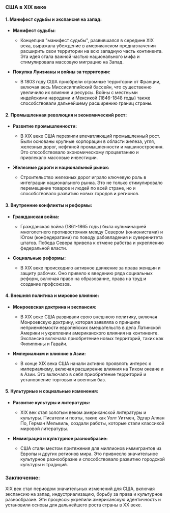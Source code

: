 ### США в XIX веке

#### 1. Манифест судьбы и экспансия на запад:

- **Манифест судьбы:**
  - Концепция "манифест судьбы", развившаяся в середине XIX века, выражала убеждение в американском предназначении расширить свои территории на всю западную часть континента. Эта идея стала важной частью национального мифа и стимулировала массовую миграцию на Запад.

- **Покупка Луизианы и войны за территории:**
  - В 1803 году США приобрели огромные территории от Франции, включая весь Миссисиппийский бассейн, что существенно увеличило их влияние и ресурсы. Войны с местными индейскими народами и Мексикой (1846-1848 годы) также способствовали дальнейшему расширению границ страны.

#### 2. Промышленная революция и экономический рост:

- **Развитие промышленности:**
  - В XIX веке США пережили впечатляющий промышленный рост. Были основаны крупные корпорации в области железа, угля, железных дорог, нефтяной промышленности и машиностроения. Это способствовало экономическому процветанию и привлекало массовые инвестиции.

- **Железные дороги и национальный рынок:**
  - Строительство железных дорог играло ключевую роль в интеграции национального рынка. Это не только стимулировало перемещение товаров и людей по всей стране, но и способствовало развитию новых городов и регионов.

#### 3. Внутренние конфликты и реформы:

- **Гражданская война:**
  - Гражданская война (1861-1865 годы) была кульминацией многолетнего противостояния между Севером (юнионистами) и Югом (конфедератами) по поводу рабовладения и суверенитета штатов. Победа Севера привела к отмене рабства и укреплению федеральной власти.

- **Социальные реформы:**
  - В XIX веке происходило активное движение за права женщин и защиту рабочих. Оно привело к введению ряда социальных реформ, включая право на образование, права на труд и создание профсоюзов.

#### 4. Внешняя политика и мировое влияние:

- **Монроевская доктрина и экспансия:**
  - В XIX веке США развивали свою внешнюю политику, включая Монроевскую доктрину, которая заявляла о принципе неприемлемости европейских вмешательств в дела Латинской Америки и укреплении американского влияния на континенте. Экспансия включала приобретение новых территорий, таких как Филиппины и Гавайи.

- **Империализм и влияние в Азии:**
  - В конце XIX века США начали активно проявлять интерес к империализму, включая расширение влияния на Тихом океане и в Азии. Это включало в себя приобретение территорий и установление торговых и военных баз.

#### 5. Культурные и социальные изменения:

- **Развитие культуры и литературы:**
  - XIX век стал золотым веком американской литературы и культуры. Писатели и поэты, такие как Уолт Уитмен, Эдгар Аллан По, Герман Мельвиль, создали работы, которые стали классикой мировой литературы.

- **Иммиграция и культурное разнообразие:**
  - США стали местом притяжения для миллионов иммигрантов из Европы и других регионов мира. Это привнесло значительное культурное разнообразие и способствовало развитию городской культуры и традиций.

### Заключение:

XIX век стал периодом значительных изменений для США, включая экспансию на запад, индустриализацию, борьбу за права и культурное разнообразие. Эти процессы укрепили американскую идентичность и установили основы для дальнейшего роста страны в XX веке.